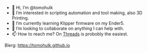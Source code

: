 - 👋 Hi, I’m @tomohulk
- 👀 I’m interested in scripting automation and tool making, also 3D Printing.
- 🌱 I’m currently learning Klipper firmware on my Ender5.
- 💞️ I’m looking to collaborate on anything I can help with.
- 📫 How to reach me?  On [Threads]([https://www.threads.net/@tomohulk]) is probobly the easiest.

Blerg:
https://tomohulk.github.io

<!---
tomohulk/tomohulk is a ✨ special ✨ repository because its `README.md` (this file) appears on your GitHub profile.
You can click the Preview link to take a look at your changes.
--->

